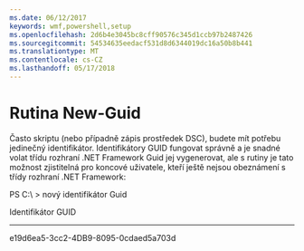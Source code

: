 ```yaml
---
ms.date: 06/12/2017
keywords: wmf,powershell,setup
ms.openlocfilehash: 2d6b4e3045bc8cff90576c345d1ccb97b2487426
ms.sourcegitcommit: 54534635eedacf531d8d6344019dc16a50b8b441
ms.translationtype: MT
ms.contentlocale: cs-CZ
ms.lasthandoff: 05/17/2018
---
```

# <a name="new-guid"></a>Rutina New-Guid
Často skriptu (nebo případně zápis prostředek DSC), budete mít potřebu jedinečný identifikátor. Identifikátory GUID fungovat správně a je snadné volat třídu rozhraní .NET Framework Guid jej vygenerovat, ale s rutiny je tato možnost zjistitelná pro koncové uživatele, kteří ještě nejsou obeznámení s třídy rozhraní .NET Framework:

PS C:\\ &gt; nový identifikátor Guid

Identifikátor GUID

----

e19d6ea5-3cc2-4DB9-8095-0cdaed5a703d
